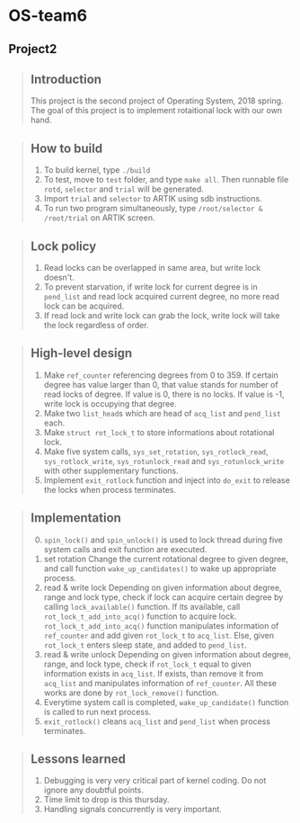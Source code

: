 OS-team6
========
Project2
--------

> ## Introduction
>  This project is the second project of Operating System, 2018 spring.
> The goal of this project is to implement rotaitional lock with our own hand.

> ## How to build
> 1. To build kernel, type `./build`
> 2. To test, move to `test` folder, and type `make all`. Then runnable file `rotd`, `selector` and `trial` will be generated.
> 3. Import `trial` and `selector` to ARTIK using sdb instructions.
> 4. To run two program simultaneously, type `/root/selector & /root/trial` on ARTIK screen.

> ## Lock policy
> 1. Read locks can be overlapped in same area, but write lock doesn't.
> 2. To prevent starvation, if write lock for current degree is in `pend_list` and read lock acquired current degree, no more read lock can be acquired.
> 3. If read lock and write lock can grab the lock, write lock will take the lock regardless of order.

> ## High-level design
> 1. Make `ref_counter` referencing degrees from 0 to 359. If certain degree has value larger than 0, that value stands for number of read locks of degree. If value is 0, there is no locks. If value is -1, write lock is occupying that degree. 
> 2. Make two `list_head`s which are head of `acq_list` and `pend_list` each.
> 3. Make `struct rot_lock_t` to store informations about rotational lock.
> 4. Make five system calls, `sys_set_rotation`, `sys_rotlock_read`, `sys_rotlock_write`, `sys_rotunlock_read` and `sys_rotunlock_write` with other supplementary functions.
> 5. Implement `exit_rotlock` function and inject into `do_exit` to release the locks when process terminates.

> ## Implementation
> 0. `spin_lock()` and `spin_unlock()` is used to lock thread during five system calls and exit function are executed.
> 1. set rotation
>	Change the current rotational degree to given degree, and call function `wake_up_candidates()` to wake up appropriate process.
> 2. read & write lock
>	Depending on given information about degree, range and lock type, check if lock can acquire certain degree by calling `lock_available()` function. If its available, call `rot_lock_t_add_into_acq()` function to acquire lock. `rot_lock_t_add_into_acq()` function manipulates information of `ref_counter` and add given `rot_lock_t` to `acq_list`. Else, given `rot_lock_t` enters sleep state, and added to `pend_list`. 
> 3. read & write unlock
>	Depending on given information about degree, range, and lock type, check if `rot_lock_t` equal to given information exists in `acq_list`. If exists, than remove it from `acq_list` and manipulates information of `ref_counter`. All these works are done by `rot_lock_remove()` function. 
> 4. Everytime system call is completed, `wake_up_candidate()` function is called to run next process.
> 5. `exit_rotlock()` cleans `acq_list` and `pend_list` when process terminates.

> ## Lessons learned
> 1. Debugging is very very critical part of kernel coding. Do not ignore any doubtful points.
> 2. Time limit to drop is this thursday.
> 3. Handling signals concurrently is very important.
